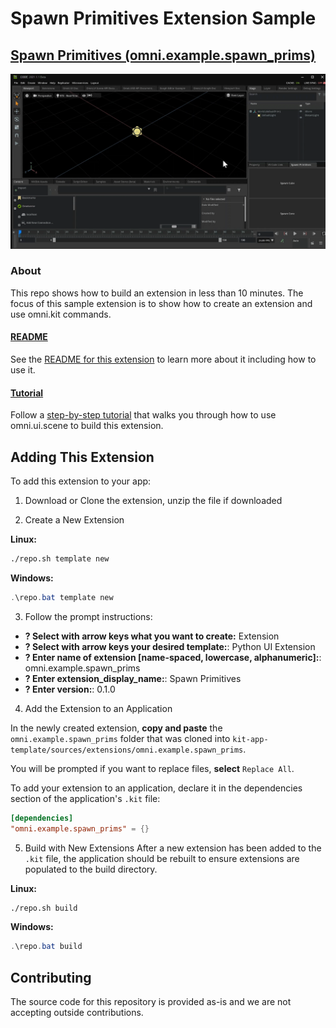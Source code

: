# Spawn Primitives Extension Sample

## [Spawn Primitives (omni.example.spawn_prims)](exts/omni.example.spawn_prims)

![previewImage2](exts/omni.example.spawn_prims/tutorial/images/spawnprim_tutorial7.gif)

### About
This repo shows how to build an extension in less than 10 minutes. The focus of this sample extension is to show how to create an extension and use omni.kit commands.

#### [README](exts/omni.example.spawn_prims/)
See the [README for this extension](exts/omni.example.spawn_prims/) to learn more about it including how to use it.

#### [Tutorial](exts/omni.example.spawn_prims/tutorial/tutorial.md)
Follow a [step-by-step tutorial](exts/omni.example.spawn_prims/tutorial/tutorial.md) that walks you through how to use omni.ui.scene to build this extension.

## Adding This Extension

To add this extension to your app:

1. Download or Clone the extension, unzip the file if downloaded

2. Create a New Extension

**Linux:**
```bash
./repo.sh template new
```

**Windows:**
```powershell
.\repo.bat template new
```

3. Follow the prompt instructions:
- **? Select with arrow keys what you want to create:** Extension
- **? Select with arrow keys your desired template:**: Python UI Extension
- **? Enter name of extension [name-spaced, lowercase, alphanumeric]:**: omni.example.spawn_prims
- **? Enter extension_display_name:**: Spawn Primitives
- **? Enter version:**: 0.1.0

4. Add the Extension to an Application

In the newly created extension, **copy and paste** the `omni.example.spawn_prims` folder that was cloned into `kit-app-template/sources/extensions/omni.example.spawn_prims`.

You will be prompted if you want to replace files, **select** `Replace All`.

To add your extension to an application, declare it in the dependencies section of the application's `.kit` file:

```toml
[dependencies]
"omni.example.spawn_prims" = {}
```

5. Build with New Extensions
After a new extension has been added to the `.kit` file, the application should be rebuilt to ensure extensions are populated to the build directory.

**Linux:**
```bash
./repo.sh build
```

**Windows:**
```powershell
.\repo.bat build
```

## Contributing
The source code for this repository is provided as-is and we are not accepting outside contributions.